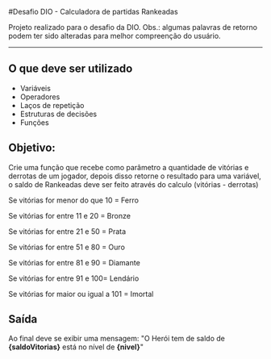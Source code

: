 #Desafio DIO - Calculadora de partidas Rankeadas 
<p>Projeto realizado para o desafio da DIO. 
Obs.: algumas palavras de retorno podem ter sido alteradas para melhor compreenção do usuário.  
<hr>
  
## O que deve ser utilizado

- Variáveis
- Operadores
- Laços de repetição
- Estruturas de decisões
- Funções

## Objetivo:

Crie uma função que recebe como parâmetro a quantidade de vitórias e derrotas de um jogador,
depois disso retorne o resultado para uma variável, o saldo de Rankeadas deve ser feito através do calculo (vitórias - derrotas)

<p>Se vitórias for menor do que 10 = Ferro
<p>Se vitórias for entre 11 e 20 = Bronze
<p> Se vitórias for entre 21 e 50 = Prata
<p> Se vitórias for entre 51 e 80 = Ouro
<p>Se vitórias for entre 81 e 90 = Diamante
<p>Se vitórias for entre 91 e 100= Lendário
<p>Se vitórias for maior ou igual a 101 = Imortal

## Saída

Ao final deve se exibir uma mensagem:
"O Herói tem de saldo de **{saldoVitorias}** está no nível de **{nivel}**"
